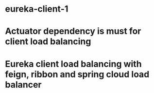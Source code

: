# eureka-client-1

# Actuator dependency is must for client load balancing

# Eureka client load balancing with feign, ribbon and spring cloud load balancer